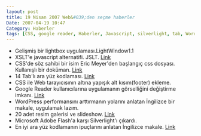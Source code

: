```yaml
---
layout: post
title: 19 Nisan 2007 Web&#039;den seçme haberler
Date: 2007-04-19 10:47
Category: Haberler
tags: [CSS, google reader, Haberler, Javascript, silverlight, tab, WordPress, xslt]
---
```


-   Gelişmiş bir lightbox uygulaması.LightWindow1.1 
-   XSLT'e javascript alternatifi. JSLT. [Link][1]
-   CSS'de söz sahibi bir isim Eric Meyer'den başlangıç css dosyası.
    Kullanışlı bir doküman. [Link][2]
-   14 Tab'lı ara yüz kodlaması. [Link][3]
-   CSS ile Web tarayıcısının altına yapışık alt kısım(footer) ekleme.
-   Google Reader kullanıcılarına uygulamanın görselliğini değiştirme
    imkanı. [Link][5]
-   WordPress performansını arttırmanın yolarını anlatan İngilizce bir
    makale, uygulamak lazım.
-   20 adet resim galerisi ve slideshow. [Link][7]
-   Microsoft Adobe Flash'a karşı Silverlight'ı çıkardı.
-   En iyi ara yüz kodlamanın ipuçlarını anlatan İngilizce makale.
    [Link][9]


  [1]: http://www.rikarends.com/jslt-alternative-to-xslt "Link"
  [2]: http://meyerweb.com/eric/thoughts/2007/04/14/reworked-reset/
    "Link"
  [3]: http://www.smashingmagazine.com/2007/04/18/14-tab-based-inferface-techniques/
  [5]: http://www.hicksdesign.co.uk/journal/google-reader-theme "Link"
  [7]: http://www.dhtmlsite.com/imagegalleries.php "Link"
  [9]: http://www.456bereastreet.com/archive/200704/guidelines_for_creating_better_markup/
    "Link"
